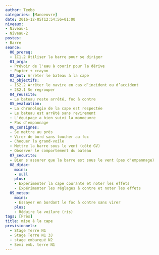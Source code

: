 ```yaml
---
author: Teebo
categories: [Manoeuvre]
date: 2016-12-05T12:54:56+01:00
niveaux:
- Niveau-1
- Niveau-2
postes:
- Barre
seance:
  00_prereq:
  - 1C1.2 Utiliser la barre pour se diriger
  01_orga:
  - Prévoir de l'eau à courir pour la dérive
  - Papier + crayon
  02_but: Arrêter le bateau à la cape
  03_objectifs:
  - 1S2.2 Arrêter le navire en cas d’incident ou d’accident
  - 2S2.1 Se regrouper
  04_reussite:
  - Le bateau reste arrêté, foc à contre
  05_evaluation:
  - La chronologie de la cape est respectée
  - Le bateau est arrêté sans revirement
  - L'équipage a bien suivi la manoeuvre
  - Pas d'empannage
  06_consignes:
  - Se mettre au près
  - Virer de bord sans toucher au foc
  - Choquer la grand-voile
  - Mettre la barre sous le vent (côté GV)
  - Observer le comportement du bateau
  07_securite:
  - Bien s'assurer que la barre est sous le vent (pas d'empannage)
  08_didac:
    moins:
    - null
    plus:
    - Expérimenter la cape courante et noter les effets
    - Expérimenter les réglages à contre et noter les effets
  09_meteo:
    moins:
    - Essayer en bordant le foc à contre sans virer
    plus:
    - Réduire la voilure (ris)
tags: [Près]
title: mise à la cape
previsionnels:
  - Stage Terre N1
  - Stage Terre N1 3J
  - stage embarqué N2
  - Semi emb. terre N1
---
```

